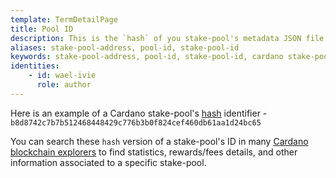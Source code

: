 ```yaml
---
template: TermDetailPage
title: Pool ID
description: This is the `hash` of you stake-pool's metadata JSON file that you have registered on chain when setting up your stake-pool.
aliases: stake-pool-address, pool-id, stake-pool-id
keywords: stake-pool-address, pool-id, stake-pool-id, cardano stake-pool id
identities: 
    - id: wael-ivie
      role: author
---
```


Here is an example of a Cardano stake-pool's [hash](/en/terms/hash-function.md) identifier -  `b8d8742c7b7b512468448429c776b3b0f824cef460db61aa1d24bc65`

You can search these `hash` version of a stake-pool's ID in many [Cardano blockchain explorers](/en/terms/blockchain-explorer.md) to find statistics, rewards/fees details, and other information associated to a specific stake-pool.
